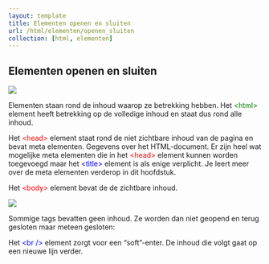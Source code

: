 ```yaml
---
layout: template
title: Elementen openen en sluiten
url: /html/elementen/openen_sluiten
collection: [html, elementen]
---
```


## Elementen openen en sluiten


<img src="{{ '/html/elementen/images/Schermafbeelding 2021-10-11 om 20.15.10.jpg' | relative_url}}" />

Elementen staan rond de inhoud waarop ze betrekking hebben. Het <span style="color: green">&lt;html&gt;</span> element heeft betrekking op de volledige inhoud en staat dus rond alle inhoud.

Het <span style="color: red">&lt;head&gt;</span> element staat rond de niet zichtbare inhoud van de pagina en bevat meta elementen. Gegevens over het HTML-document. Er zijn heel wat mogelijke meta elementen die in het <span style="color: red">&lt;head&gt;</span> element kunnen worden toegevoegd maar het <span style="color: blue">&lt;title&gt;</span> element is als enige verplicht. Je leert meer over de meta elementen verderop in dit hoofdstuk.

Het <span style="color: red">&lt;body&gt;</span> element bevat de de zichtbare inhoud.

<img src="{{ '/html/elementen/images/image-147.png' | relative_url}}" />

Sommige tags bevatten geen inhoud. Ze worden dan niet geopend en terug gesloten maar meteen gesloten:

Het <span style="color: blue">&lt;br /&gt;</span> element zorgt voor een “soft”-enter. De inhoud die volgt gaat op een nieuwe lijn verder.